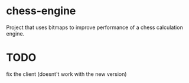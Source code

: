 # chess-engine

Project that uses bitmaps to improve performance of a chess calculation engine.


# TODO

fix the client (doesnt't work with the new version)
